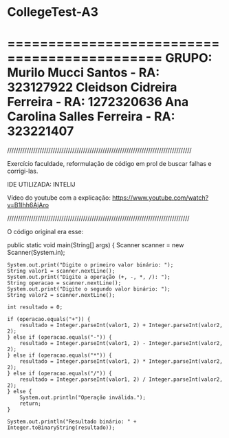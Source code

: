 # CollegeTest-A3
=============================================
GRUPO:
Murilo Mucci Santos - RA: 323127922
Cleidson Cidreira Ferreira - RA: 1272320636
Ana Carolina Salles Ferreira - RA: 323221407
==============================================
/////////////////////////////////////////////////////////////////////////////////////

Exercício faculdade, reformulação de código em prol de buscar falhas e corrigi-las.

IDE UTILIZADA: INTELIJ

Vídeo do youtube com a explicação: https://www.youtube.com/watch?v=B1Ihh6AjAro

////////////////////////////////////////////////////////////////////////////////////

O código original era esse:

public static void main(String[] args) {
    Scanner scanner = new Scanner(System.in);

    System.out.print("Digite o primeiro valor binário: ");
    String valor1 = scanner.nextLine();
    System.out.print("Digite a operação (+, -, *, /): ");
    String operacao = scanner.nextLine();
    System.out.print("Digite o segundo valor binário: ");
    String valor2 = scanner.nextLine();

    int resultado = 0;

    if (operacao.equals("+")) {
        resultado = Integer.parseInt(valor1, 2) + Integer.parseInt(valor2, 2);
    } else if (operacao.equals("-")) {
        resultado = Integer.parseInt(valor1, 2) - Integer.parseInt(valor2, 2);
    } else if (operacao.equals("*")) {
        resultado = Integer.parseInt(valor1, 2) * Integer.parseInt(valor2, 2);
    } else if (operacao.equals("/")) {
        resultado = Integer.parseInt(valor1, 2) / Integer.parseInt(valor2, 2);
    } else {
        System.out.println("Operação inválida.");
        return;
    }

    System.out.println("Resultado binário: " + Integer.toBinaryString(resultado));
